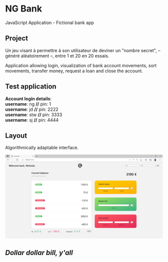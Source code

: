# NG Bank

JavaScript Application - Fictional bank app

## Project

Un jeu visant à permettre à son utilisateur de deviner un "nombre secret", – généré aléatoirement –, entre 1 et 20 en 20 essais.

Application allowing login, visualization of bank account movements, sort movements, transfer money, request a loan and close the account.

## Test application

**Account login details**:  
**username**: ng **//** pin: 1  
**username**: jd **//** pin: 2222  
**username**: stw **//** pin: 3333  
**username**: sj **//** pin: 4444

## Layout

Algorithmically adaptable interface.

![Webpage screenshot](/assets/img/screenshot.jpg)

## _Dollar dollar bill, y'all_
